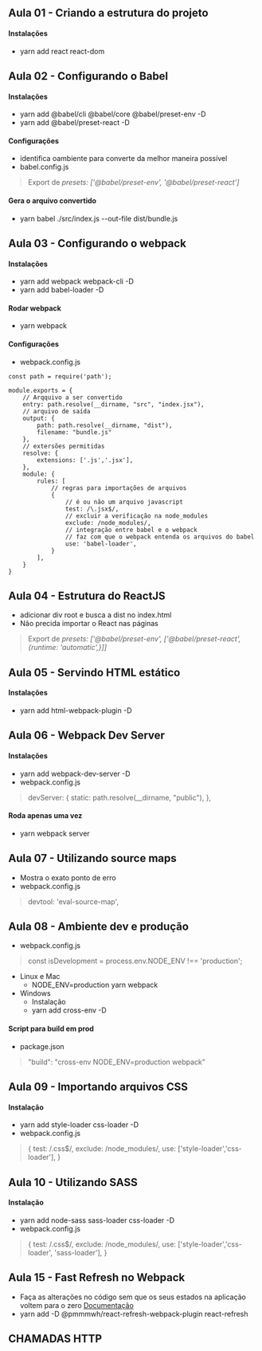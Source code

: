 

## Aula 01 - Criando a estrutura do projeto
#### Instalações
- yarn add react react-dom

## Aula 02 - Configurando o Babel
#### Instalações
- yarn add @babel/cli @babel/core @babel/preset-env -D
- yarn add @babel/preset-react -D
#### Configurações 
- identifica oambiente para converte da melhor maneira possível
- babel.config.js
> Export de *presets: ['@babel/preset-env', '@babel/preset-react']*

#### Gera o arquivo convertido
- yarn babel ./src/index.js --out-file dist/bundle.js

## Aula 03 - Configurando o webpack
#### Instalações
- yarn add webpack webpack-cli -D
- yarn add babel-loader -D

#### Rodar webpack
- yarn webpack
#### Configurações 
- webpack.config.js
```
const path = require('path');

module.exports = {
    // Arqquivo a ser convertido
    entry: path.resolve(__dirname, "src", "index.jsx"),
    // arquivo de saída
    output: {
        path: path.resolve(__dirname, "dist"),
        filename: "bundle.js"
    },
    // extersões permitidas
    resolve: {
        extensions: ['.js','.jsx'],
    },
    module: {
        rules: [
            // regras para importações de arquivos
            {
                // é ou não um arquivo javascript
                test: /\.jsx$/,
                // excluir a verificação na node_modules
                exclude: /node_modules/,
                // integração entre babel e o webpack
                // faz com que o webpack entenda os arquivos do babel
                use: 'babel-loader',
            }
        ],
    }
}
```
## Aula 04 - Estrutura do ReactJS
- adicionar div root e busca a dist no index.html
- Não precida importar o React nas páginas
> Export de *presets: ['@babel/preset-env', ['@babel/preset-react',{runtime: 'automatic',}]]*

## Aula 05 - Servindo HTML estático
#### Instalações
- yarn add html-webpack-plugin -D

## Aula 06 - Webpack Dev Server
#### Instalações
- yarn add webpack-dev-server -D
- webpack.config.js
> devServer: { static: path.resolve(__dirname, "public"),  },
#### Roda apenas uma vez
- yarn webpack server

## Aula 07 - Utilizando source maps
- Mostra o exato ponto de erro
- webpack.config.js
> devtool: 'eval-source-map',

## Aula 08 - Ambiente dev e produção
- webpack.config.js
> const isDevelopment = process.env.NODE_ENV !== 'production';
- Linux e Mac
    - NODE_ENV=production yarn webpack
- Windows
    - Instalação
    - yarn add cross-env -D
#### Script para build em prod
- package.json
> "build": "cross-env NODE_ENV=production webpack"

## Aula 09 - Importando arquivos CSS
#### Instalação
- yarn add style-loader css-loader -D
- webpack.config.js
> { test: /\.css$/, exclude: /node_modules/,  use: ['style-loader','css-loader'], }

## Aula 10 - Utilizando SASS
#### Instalação
- yarn add node-sass sass-loader css-loader -D
- webpack.config.js
> { test: /\.css$/, exclude: /node_modules/,  use: ['style-loader','css-loader', 'sass-loader'], }


## Aula 15 - Fast Refresh no Webpack
- Faça as alterações no código sem que os seus estados na aplicação voltem para o zero
[Documentação](https://github.com/pmmmwh/react-refresh-webpack-plugin)
- yarn add -D @pmmmwh/react-refresh-webpack-plugin react-refresh

## CHAMADAS HTTP

